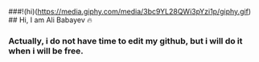 ###!(hi)(https://media.giphy.com/media/3bc9YL28QWi3pYzi1p/giphy.gif) ## Hi, I am Ali Babayev :fire:
### Actually, i do not have **time** to edit my github, but i will do it when i will be **free**.
